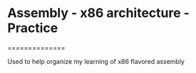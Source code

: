 # Assembly - x86 architecture - Practice 
==============

Used to help organize my learning of x86 flavored assembly

